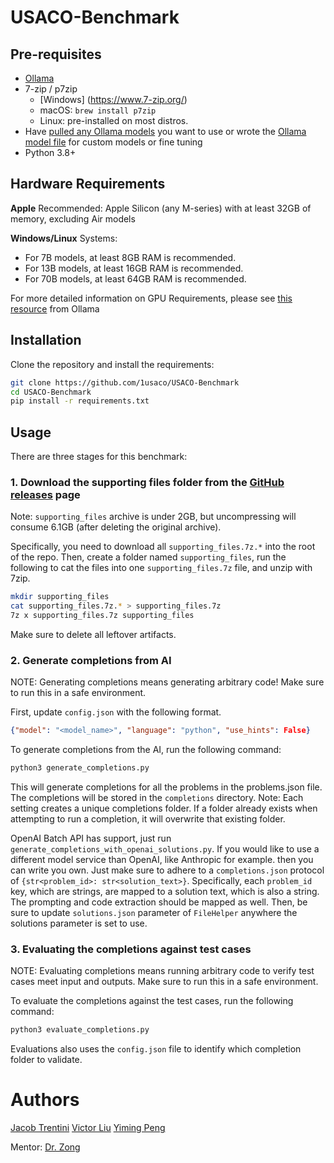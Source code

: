 # USACO-Benchmark

## Pre-requisites

- [Ollama](https://ollama.com/)
- 7-zip / p7zip
    - [Windows] (https://www.7-zip.org/)
    - macOS: `brew install p7zip`
    - Linux: pre-installed on most distros. 
- Have [pulled any Ollama models](https://github.com/ollama/ollama/blob/main/docs/api.md#pull-a-model) you want to use or wrote the [Ollama model file](https://github.com/ollama/ollama/blob/main/docs/modelfile.md) for custom models or fine tuning
- Python 3.8+

## Hardware Requirements

**Apple** Recommended: Apple Silicon (any M-series) with at least 32GB of memory, excluding Air models

**Windows/Linux** Systems:

- For 7B models, at least 8GB RAM is recommended.
- For 13B models, at least 16GB RAM is recommended.
- For 70B models, at least 64GB RAM is recommended.

For more detailed information on GPU Requirements, please see [this resource](https://github.com/ollama/ollama/blob/main/docs/gpu.md) from Ollama

## Installation

Clone the repository and install the requirements:

```bash
git clone https://github.com/1usaco/USACO-Benchmark
cd USACO-Benchmark
pip install -r requirements.txt
```

## Usage

There are three stages for this benchmark:

### 1. Download the supporting files folder from the [GitHub releases](https://github.com/1usaco/USACO-Benchmark/releases) page
Note: `supporting_files` archive is under 2GB, but uncompressing will consume 6.1GB (after deleting the original archive).

Specifically, you need to download all `supporting_files.7z.*` into the root of the repo.
Then, create a folder named `supporting_files`, run the following to cat the files into one `supporting_files.7z` file, and unzip with 7zip.
```bash
mkdir supporting_files
cat supporting_files.7z.* > supporting_files.7z
7z x supporting_files.7z supporting_files
```

Make sure to delete all leftover artifacts.

### 2. Generate completions from AI
NOTE: Generating completions means generating arbitrary code! Make sure to run this in a safe environment.

First, update `config.json` with the following format.
```json
{"model": "<model_name>", "language": "python", "use_hints": False}
```

To generate completions from the AI, run the following command:

```bash
python3 generate_completions.py
```

This will generate completions for all the problems in the problems.json file. The completions will be stored in the `completions` directory.
Note: Each setting creates a unique completions folder. If a folder already exists when attempting to run a completion, it will overwrite that existing folder.

OpenAI Batch API has support, just run `generate_completions_with_openai_solutions.py`. If you would like to use a different model service than OpenAI, like Anthropic for example. then you can write you own. Just make sure to adhere to a `completions.json` protocol of `{str<problem_id>: str<solution_text>}`. Specifically, each `problem_id` key, which are strings, are mapped to a solution text, which is also a string. The prompting and code extraction should be mapped as well. Then, be sure to update `solutions.json` parameter of `FileHelper` anywhere the solutions parameter is set to use. 

### 3. Evaluating the completions against test cases
NOTE: Evaluating completions means running arbitrary code to verify test cases meet input and outputs. Make sure to run this in a safe environment.

To evaluate the completions against the test cases, run the following command:

```bash
python3 evaluate_completions.py
```

Evaluations also uses the `config.json` file to identify which completion folder to validate.

# Authors

[Jacob Trentini](https://www.linkedin.com/in/jacobtrentini/)
[Victor Liu](https://google.com)
[Yiming Peng](https://google.com)

Mentor: [Dr. Zong](https://google.com)

